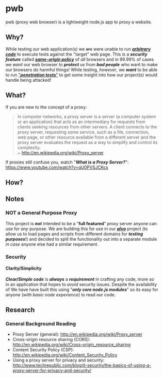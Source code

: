 # pwb

pwb (proxy web browser) is a lightweight node.js app to proxy a website.

## Why?

While testing our web application(s) we ~~are~~ were unable to
run [***arbitrary code***](http://en.wikipedia.org/wiki/Arbitrary_code_execution)
to execute tests against the "target" web page.
This is a ***security feature*** called [***same-origin policy***](http://en.wikipedia.org/wiki/Same-origin_policy) of *all* browsers and in 99.99% of cases we *want* our web browser to ***protect*** us from ***bad people*** who want to make our browsers do harmful things! While testing, *however*, we ***want*** to be able to run ["***penetration tests***"](http://en.wikipedia.org/wiki/Penetration_test) to
get some insight into how our project(s) would handle being attacked!


## What?

If you are new to the concept of a proxy:

> In computer networks, a proxy server is a server (a computer system or an
> application) that acts as an intermediary for requests from clients seeking
> resources from other servers. A client connects to the proxy server,
> requesting some service, such as a file, connection, web page, or other
> resource available from a different server and the proxy server evaluates
> the request as a way to simplify and control its complexity.  
> ~ http://en.wikipedia.org/wiki/Proxy_server

If proxies still confuse you, watch "***What is a Proxy Server?***": https://www.youtube.com/watch?v=qU0PVSJCKcs


## How?





## Notes

### NOT a General Purpose Proxy

This project is ***not*** intended to be a "**full featured**" proxy server
anyone can use for *any* purpose. We are building this for use in our
[***alvo***](https://github.com/dwyl/alvo) project (to allow us to load
pages and scripts from different domains for ***testing purposes***!)
and decided to split the functionality out
into a separate module *in case* anyone else had a similar requirement.

### Security

#### Clarity/Simplicity

***Clear/Simple code*** is ***always*** a ***requirement*** in crafting any
code, more so in an application that hopes to *avoid* security issues.
Despite the availability of We have have built this using "***only core node.js modules***"
so its easy for *anyone* (*with basic node experience*) to read our code.


## Research

### General Background Reading

+ Proxy Server (general): http://en.wikipedia.org/wiki/Proxy_server
+ Cross-origin resource sharing (CORS): http://en.wikipedia.org/wiki/Cross-origin_resource_sharing
+ Content Security Policy (CSP):
http://en.wikipedia.org/wiki/Content_Security_Policy
+ Using a proxy server for privacy and security:
http://www.techrepublic.com/blog/it-security/the-basics-of-using-a-proxy-server-for-privacy-and-security/
